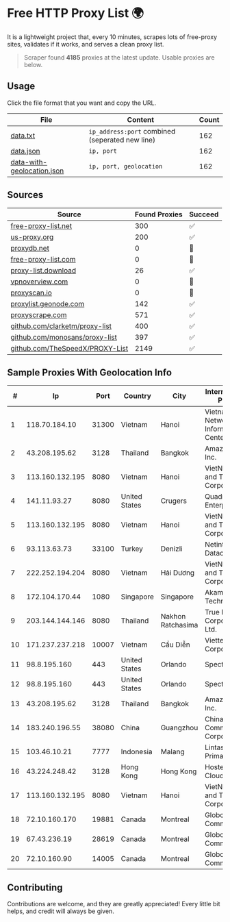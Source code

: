 
# Free HTTP Proxy List 🌍

It is a lightweight project that, every 10 minutes, scrapes lots of free-proxy sites, validates if it works, and serves a clean proxy list.


> Scraper found **4185** proxies at the latest update. Usable proxies are below.

## Usage

Click the file format that you want and copy the URL.


|File|Content|Count|
|----|-------|-----|
|[data.txt](https://raw.githubusercontent.com/themiralay/Proxy-List-World/master/data.txt)|`ip_address:port` combined (seperated new line)|162|
|[data.json](https://raw.githubusercontent.com/themiralay/Proxy-List-World/master/data.json)|`ip, port`|162|
|[data-with-geolocation.json](https://raw.githubusercontent.com/themiralay/Proxy-List-World/master/data-with-geolocation.json)|`ip, port, geolocation`|162|

## Sources

|Source|Found Proxies|Succeed|
|------|-------------|-------|
|[free-proxy-list.net](https://free-proxy-list.net)|300|✅|
|[us-proxy.org](https://www.us-proxy.org)|200|✅|
|[proxydb.net](http://proxydb.net)|0|🚫|
|[free-proxy-list.com](https://free-proxy-list.com/?page=&port=&type%5B%5D=http&type%5B%5D=https&up_time=0&search=Search)|0|🚫|
|[proxy-list.download](https://www.proxy-list.download/HTTP)|26|✅|
|[vpnoverview.com](https://vpnoverview.com/privacy/anonymous-browsing/free-proxy-servers)|0|🚫|
|[proxyscan.io](https://www.proxyscan.io)|0|🚫|
|[proxylist.geonode.com](https://proxylist.geonode.com/api/proxy-list?limit=300&page=1&sort_by=lastChecked&sort_type=desc&protocols=http,https)|142|✅|
|[proxyscrape.com](https://api.proxyscrape.com/v2/?request=displayproxies&protocol=http&timeout=10000&country=all&ssl=all&anonymity=all)|571|✅|
|[github.com/clarketm/proxy-list](https://raw.githubusercontent.com/clarketm/proxy-list/master/proxy-list-raw.txt)|400|✅|
|[github.com/monosans/proxy-list](https://raw.githubusercontent.com/monosans/proxy-list/main/proxies/http.txt)|397|✅|
|[github.com/TheSpeedX/PROXY-List](https://raw.githubusercontent.com/TheSpeedX/PROXY-List/master/http.txt)|2149|✅|


## Sample Proxies With Geolocation Info

|#|Ip|Port|Country|City|Internet Service Provider|
|-|--|----|-------|----|-------------------------|
|1|118.70.184.10|31300|Vietnam|Hanoi|Vietnam Internet Network Information Center|
|2|43.208.195.62|3128|Thailand|Bangkok|Amazon.com, Inc.|
|3|113.160.132.195|8080|Vietnam|Hanoi|VietNam Post and Telecom Corporation|
|4|141.11.93.27|8080|United States|Crugers|QuadraNet Enterprises LLC|
|5|113.160.132.195|8080|Vietnam|Hanoi|VietNam Post and Telecom Corporation|
|6|93.113.63.73|33100|Turkey|Denizli|Netinternet Datacenter|
|7|222.252.194.204|8080|Vietnam|Hải Dương|VietNam Post and Telecom Corporation|
|8|172.104.170.44|1080|Singapore|Singapore|Akamai Technologies|
|9|203.144.144.146|8080|Thailand|Nakhon Ratchasima|True Internet Corporation CO. Ltd.|
|10|171.237.237.218|10007|Vietnam|Cầu Diễn|Viettel Corporation|
|11|98.8.195.160|443|United States|Orlando|Spectrum|
|12|98.8.195.160|443|United States|Orlando|Spectrum|
|13|43.208.195.62|3128|Thailand|Bangkok|Amazon.com, Inc.|
|14|183.240.196.55|38080|China|Guangzhou|China Mobile Communications Corporation|
|15|103.46.10.21|7777|Indonesia|Malang|Lintas Data Prima, PT|
|16|43.224.248.42|3128|Hong Kong|Hong Kong|Hosted in Cloudie Limited|
|17|113.160.132.195|8080|Vietnam|Hanoi|VietNam Post and Telecom Corporation|
|18|72.10.160.170|19881|Canada|Montreal|GloboTech Communications|
|19|67.43.236.19|28619|Canada|Montreal|GloboTech Communications|
|20|72.10.160.90|14005|Canada|Montreal|GloboTech Communications|



## Contributing

Contributions are welcome, and they are greatly appreciated! Every
little bit helps, and credit will always be given.

